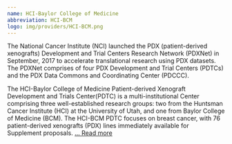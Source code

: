 ```yaml
---
name: HCI-Baylor College of Medicine
abbreviation: HCI-BCM
logo: img/providers/HCI-BCM.png
---
```


The National Cancer Institute (NCI) launched the PDX (patient-derived xenografts) Development and Trial Centers Research Network (PDXNet) in September, 2017 to accelerate translational research using PDX datasets. The PDXNet comprises of four PDX Development and Trial Centers (PDTCs) and the PDX Data Commons and Coordinating Center (PDCCC).

The HCI-Baylor College of Medicine Patient-derived Xenograft Development and Trials Center(PDTC) is a multi-institutional Center comprising three well-established research groups: two from the Huntsman Cancer Institute (HCI) at the University of Utah, and one from Baylor College of Medicine (BCM). The HCI-BCM PDTC focuses on breast cancer, with 76 patient-derived xenografts (PDX) lines immediately available for Supplement proposals. [... Read more](https://www.pdxnetwork.org/hcibcm)
